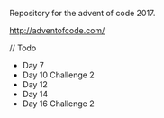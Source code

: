 Repository for the advent of code 2017.

http://adventofcode.com/
  
// Todo  
* Day 7
* Day 10 Challenge 2
* Day 12
* Day 14
* Day 16 Challenge 2